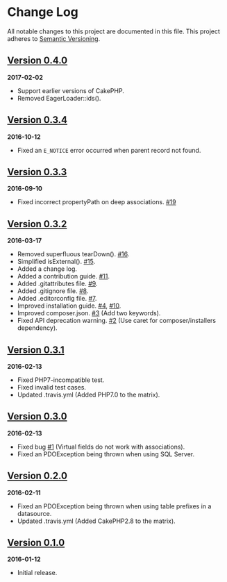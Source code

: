 # Change Log
All notable changes to this project are documented in this file.
This project adheres to [Semantic Versioning](http://semver.org/).

## [Version 0.4.0](https://github.com/etubaro/cakephp-eager-loader/releases/tag/0.4.0)
**2017-02-02**
- Support earlier versions of CakePHP.
- Removed EagerLoader::ids().

## [Version 0.3.4](https://github.com/etubaro/cakephp-eager-loader/releases/tag/0.3.4)
**2016-10-12**
- Fixed an `E_NOTICE` error occurred when parent record not found.

## [Version 0.3.3](https://github.com/etubaro/cakephp-eager-loader/releases/tag/0.3.3)
**2016-09-10**
- Fixed incorrect propertyPath on deep associations. [#19](https://github.com/etubaro/cakephp-eager-loader/issues/19)

## [Version 0.3.2](https://github.com/etubaro/cakephp-eager-loader/releases/tag/0.3.2)
**2016-03-17**
- Removed superfluous tearDown(). [#16](https://github.com/etubaro/cakephp-eager-loader/pull/16).
- Simplified isExternal(). [#15](https://github.com/etubaro/cakephp-eager-loader/pull/15).
- Added a change log.
- Added a contribution guide. [#11](https://github.com/etubaro/cakephp-eager-loader/pull/11).
- Added .gitattributes file. [#9](https://github.com/etubaro/cakephp-eager-loader/pull/9).
- Added .gitignore file. [#8](https://github.com/etubaro/cakephp-eager-loader/pull/8).
- Added .editorconfig file. [#7](https://github.com/etubaro/cakephp-eager-loader/pull/7).
- Improved installation guide. [#4](https://github.com/etubaro/cakephp-eager-loader/pull/4), [#10](https://github.com/etubaro/cakephp-eager-loader/pull/10).
- Improved composer.json. [#3](https://github.com/etubaro/cakephp-eager-loader/pull/3) (Add two keywords).
- Fixed API deprecation warning. [#2](https://github.com/etubaro/cakephp-eager-loader/pull/2) (Use caret for composer/installers dependency).

## [Version 0.3.1](https://github.com/etubaro/cakephp-eager-loader/releases/tag/0.3.1)
**2016-02-13**
- Fixed PHP7-incompatible test.
- Fixed invalid test cases.
- Updated .travis.yml (Added PHP7.0 to the matrix).

## [Version 0.3.0](https://github.com/etubaro/cakephp-eager-loader/releases/tag/0.3.0)
**2016-02-13**
- Fixed bug [#1](https://github.com/etubaro/cakephp-eager-loader/issues/1) (Virtual fields do not work with associations).
- Fixed an PDOException being thrown when using SQL Server.

## [Version 0.2.0](https://github.com/etubaro/cakephp-eager-loader/releases/tag/0.2.0)
**2016-02-11**
- Fixed an PDOException being thrown when using table prefixes in a datasource.
- Updated .travis.yml (Added CakePHP2.8 to the matrix).

## [Version 0.1.0](https://github.com/etubaro/cakephp-eager-loader/releases/tag/0.1.0)
**2016-01-12**
- Initial release.
